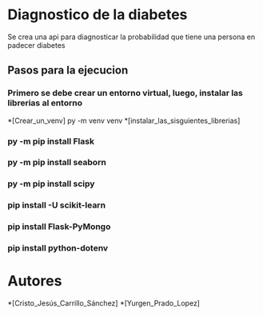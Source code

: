# Diagnostico de la diabetes
Se crea una api para diagnosticar la probabilidad que tiene una persona en padecer diabetes

## Pasos para la ejecucion

### Primero se debe crear un entorno virtual, luego, instalar las librerias al entorno

*[Crear_un_venv] py -m venv venv
*[instalar_las_sisguientes_librerias]
### py -m pip install Flask
### py -m pip install seaborn
### py -m pip install scipy
### pip install -U scikit-learn
### pip install Flask-PyMongo
### pip install python-dotenv

# Autores
*[Cristo_Jesús_Carrillo_Sánchez]
*[Yurgen_Prado_Lopez]
